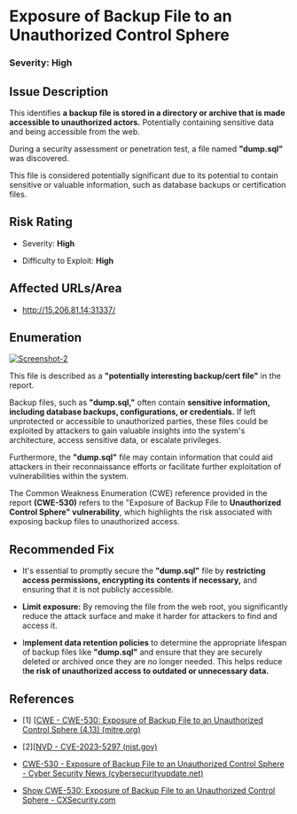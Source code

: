 ﻿
# Exposure of Backup File to an Unauthorized Control Sphere

### Severity: High

## Issue Description

This identifies **a backup file is stored in a directory or archive that is made accessible to unauthorized actors.** Potentially containing sensitive data and being accessible from the web.

During a security assessment or penetration test, a file named **"dump.sql"** was discovered. 

This file is considered potentially significant due to its potential to contain sensitive or valuable information, such as database backups or certification files.

## Risk Rating

- Severity: **High**

- Difficulty to Exploit: **High**



## Affected URLs/Area

- http://15.206.81.14:31337/


## Enumeration

<a href="https://ibb.co/RCpnCs6"><img src="https://i.ibb.co/p3vD3MK/Screenshot-2.png" alt="Screenshot-2" border="0"></a>


This file is described as a **"potentially interesting backup/cert file"** in the report.

Backup files, such as **"dump.sql,"** often contain **sensitive information, including database backups, configurations, or credentials.** If left unprotected or accessible to unauthorized parties, these files could be exploited by attackers to gain valuable insights into the system's architecture, access sensitive data, or escalate privileges.

Furthermore, the **"dump.sql"** file may contain information that could aid attackers in their reconnaissance efforts or facilitate further exploitation of vulnerabilities within the system.

The Common Weakness Enumeration (CWE) reference provided in the report **(CWE-530)** refers to the "Exposure of Backup File to **Unauthorized Control Sphere" vulnerability**, which highlights the risk associated with exposing backup files to unauthorized access.
    

  

## Recommended Fix

 - It's essential to promptly secure the **"dump.sql"** file by **restricting access permissions, encrypting its contents if necessary,** and ensuring that it is not publicly accessible.
 
 - **Limit exposure:** By removing the file from the web root, you significantly reduce the attack surface and make it harder for attackers to find and access it.
  
  
 - I**mplement data retention policies** to determine the appropriate lifespan of backup files like **"dump.sql"** and ensure that they are securely deleted or archived once they are no longer needed. This helps reduce t**he risk of unauthorized access to outdated or unnecessary data.**
 
## References


- [1] [[CWE - CWE-530: Exposure of Backup File to an Unauthorized Control Sphere (4.13) (mitre.org)](https://cwe.mitre.org/data/definitions/530.html)

- [2][[NVD - CVE-2023-5297 (nist.gov)](https://nvd.nist.gov/vuln/detail/CVE-2023-5297)
- [CWE-530 - Exposure of Backup File to an Unauthorized Control Sphere - Cyber Security News (cybersecurityupdate.net)](https://cybersecurityupdate.net/cwe-2/cwe-530/)
- [Show CWE-530: Exposure of Backup File to an Unauthorized Control Sphere - CXSecurity.com](https://cxsecurity.com/cwe/CWE-530)
